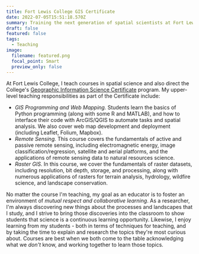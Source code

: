 ```yaml
---
title: Fort Lewis College GIS Certificate
date: 2022-07-05T15:51:18.570Z
summary: Training the next generation of spatial scientists at Fort Lewis College
draft: false
featured: false
tags:
  - Teaching
image:
  filename: featured.png
  focal_point: Smart
  preview_only: false
---
```

At Fort Lewis College, I teach courses in spatial science and also direct the College's [Geographic Information Science Certificate](https://www.fortlewis.edu/academics/schools-departments/departments/geosciences-department/about-our-program/gis-certificate) program. My upper-level teaching responsibilities as part of the Certificate include:

* *GIS Programming and Web Mapping.* Students learn the basics of Python programming (along with some R and MATLAB), and how to interface their code with ArcGIS/QGIS to automate tasks and spatial analysis. We also cover web map development and deployment (including Leaflet, Folium, Mapbox).
* *Remote Sensing.* This course covers the fundamentals of active and passive remote sensing, including electromagnetic energy, image classification/regression, satellite and aerial platforms, and the applications of remote sensing data to natural resources science.
* *Raster GIS.* In this course, we cover the fundamentals of raster datasets, including resolution, bit depth, storage, and processing, along with numerous applications of rasters for terrain analysis, hydrology, wildfire science, and landscape conservation.

No matter the course I'm teaching, my goal as an educator is to foster an environment of *mutual respect and collaborative learning*. As a researcher, I'm always discovering new things about the processes and landscapes that I study, and I strive to bring those discoveries into the classroom to show students that science is a continuous learning opportunity. Likewise, I enjoy learning from my students - both in terms of techniques for teaching, and by taking the time to explain and research the topics they're most curious about. Courses are best when we both come to the table acknowledging what we *don't* know, and working together to learn those topics.